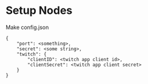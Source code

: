 # Setup Nodes

Make config.json

```
{
    "port": <something>,
    "secret": <some string>,
    "twitch": {
        "clientID": <twitch app client id>,
        "clientSecret": <twitch app client secret>
    }
}
```